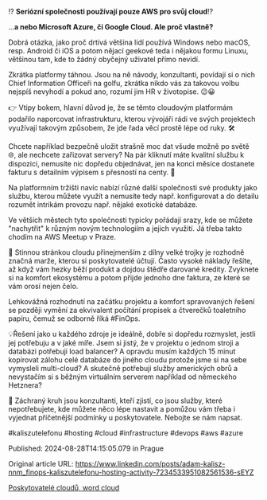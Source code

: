 ⁉️ **Seriózní společnosti používají pouze AWS pro svůj cloud**⁉️


...**a nebo Microsoft Azure, či Google Cloud. Ale proč vlastně?**

Dobrá otázka, jako proč drtivá většina lidí používá Windows nebo macOS, resp. Android či iOS a potom nějací geekové teda i nějakou formu Linuxu, většinou tam, kde to žádný obyčejný uživatel přímo nevidí.


Zkrátka platformy táhnou. Jsou na ně návody, konzultanti, povídají si o nich Chief Information Officeři na golfu, zkrátka nikdo vás za takovou volbu nejspíš nevyhodí a pokud ano, rozumí jim HR v životopise. 😉😀


👉 Vtipy bokem, hlavní důvod je, že se těmto cloudovým platformám podařilo naporcovat infrastrukturu, kterou vývojáři rádi ve svých projektech využívají takovým způsobem, že jde řada věcí prostě lépe od ruky. 🛠️


Chcete například bezpečně uložit strašně moc dat všude možně po světě 🌐, ale nechcete zařizovat servery? Na pár kliknutí máte kvalitní službu k dispozici, nemusíte nic dopředu objednávat, jen na konci měsíce dostanete fakturu s detailním výpisem s přesností na centy. 🧾


Na platformním tržišti navíc nabízí různé další společnosti své produkty jako službu, kterou můžete využít a nemusíte tedy např. konfigurovat a do detailu rozumět intrikám provozu např. nějaké exotické databáze.


Ve větších městech tyto společnosti typicky pořádají srazy, kde se můžete "nachytřit" k různým novým technologiím a jejich využití. Já třeba takto chodím na AWS Meetup v Praze.


💸 Stinnou stránkou cloudu přinejmenším z dílny velké trojky je rozhodně značná marže, kterou si poskytovatelé účtují. Často vysoké náklady řešíte, až když vám hezky běží produkt a dojdou štědře darované kredity. Zvyknete si na komfort ekosystému a potom přijde jednoho dne faktura, ze které se vám orosí nejen čelo.

Lehkovážná rozhodnutí na začátku projektu a komfort spravovaných řešení se později vymění za ekvivalent počítání propisek a čtverečků toaletního papíru, čemuž se odborně říká #FinOps.


💡Řešení jako u každého zdroje je ideálně, dobře si dopředu rozmyslet, jestli jej potřebuju a v jaké míře. Jsem si jistý, že v projektu o jednom stroji a databázi potřebuji load balancer? A opravdu musím každých 15 minut kopírovat zálohu celé databáze do jiného cloudu protože jsme si na sebe vymysleli multi-cloud? A skutečně potřebuji služby amerických obrů a nevystačím si s běžným virtuálním serverem například od německého Hetznera?


🛟 Záchraný kruh jsou konzultanti, kteří zjistí, co jsou služby, které nepotřebujete, kde můžete něco lépe nastavit a pomůžou vám třeba i vyjednat příčetnější podmínky u poskytovatele. Nebojte se nám napsat.


#kaliszutelefonu #hosting #cloud #infrastructure #devops #aws #azure


Published: 2024-08-28T14:15:05.079 in Prague

Original article URL: https://www.linkedin.com/posts/adam-kalisz-nnm_finops-kaliszutelefonu-hosting-activity-7234533951082561536-sEYZ

[Poskytovatelé cloudů, word cloud](./media/cloud-providers-word-cloud.png)
